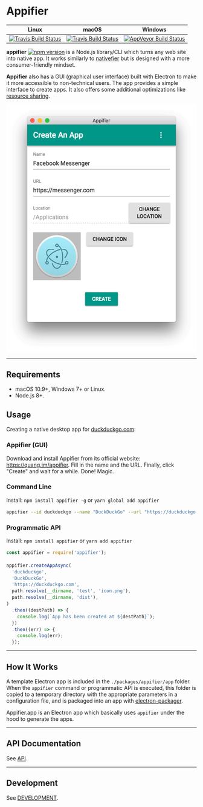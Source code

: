 # Appifier

| Linux | macOS | Windows |
| ----- | ----- | ------- |
| [![Travis Build Status](https://travis-ci.org/quanglam2807/appifier.svg?branch=master)](https://travis-ci.org/quanglam2807/appifier) | [![Travis Build Status](https://travis-ci.org/quanglam2807/appifier.svg?branch=master)](https://travis-ci.org/quanglam2807/appifier) | [![AppVeyor Build Status](https://ci.appveyor.com/api/projects/status/github/quanglam2807/appifier?branch=master&svg=true)](https://ci.appveyor.com/project/quanglam2807/appifier/branch/master) |

**appifier** [![npm version](https://badge.fury.io/js/appifier.svg)](https://badge.fury.io/js/appifier) is a Node.js library/CLI which turns any web site into native app. It works similarly to [nativefier](https://github.com/jiahaog/Nativefier) but is designed with a more consumer-friendly mindset.

**Appifier** also has a GUI (graphical user interface) built with Electron to make it more accessible to non-technical users. The app provides a simple interface to create apps. It also offers some additional optimizations like [resource sharing](https://github.com/quanglam2807/appifier/issues/171).

![Appifier for macOS](/build-resources/screenshot.png)

---

## Requirements
- macOS 10.9+, Windows 7+ or Linux.
- Node.js 8+.

## Usage
Creating a native desktop app for [duckduckgo.com](https://duckduckgo.com):

### Appifier (GUI)
Download and install Appifier from its official website: https://quang.im/appifier. Fill in the name and the URL. Finally, click "Create" and wait for a while. Done! Magic.

### Command Line
Install: `npm install appifier -g` or `yarn global add appifier`

```bash
appifier --id duckduckgo --name "DuckDuckGo" --url "https://duckduckgo.com" --icon ./icon.png
```

### Programmatic API
Install: `npm install appifier` or `yarn add appifier`

```js
const appifier = require('appifier');

appifier.createAppAsync(
  'duckduckgo',
  'DuckDuckGo',
  'https://duckduckgo.com',
  path.resolve(__dirname, 'test', 'icon.png'),
  path.resolve(__dirname, 'dist'),
)
  .then((destPath) => {
    console.log(`App has been created at ${destPath}`);
  })
  .then((err) => {
    console.log(err);
  });
```

---

## How It Works
A template Electron app is included in the `./packages/appifier/app` folder. When the `appifier` command or programmatic API is executed, this folder is copied to a temporary directory with the appropriate parameters in a configuration file, and is packaged into an app with [electron-packager](https://github.com/electron-userland/electron-packager).

Appifier.app is an Electron app which basically uses `appifier` under the hood to generate the apps.

---

## API Documentation
See [API](API.md).

---

## Development
See [DEVELOPMENT](DEVELOPMENT.md).
